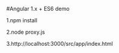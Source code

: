 #Angular 1.x + ES6 demo

1.npm install


2.node proxy.js


3.http://localhost:3000/src/app/index.html

